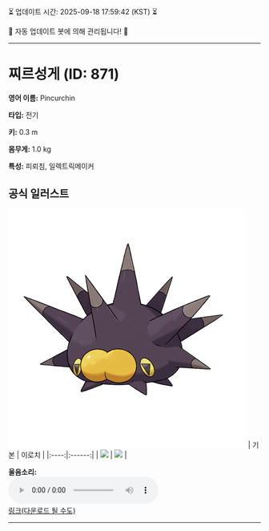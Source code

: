 
⏳ 업데이트 시간: 2025-09-18 17:59:42 (KST) ⏳

🤖 자동 업데이트 봇에 의해 관리됩니다! 🤖

---

# 찌르성게 (ID: 871)
**영어 이름:** Pincurchin

**타입:** 전기

**키:** 0.3 m

**몸무게:** 1.0 kg

**특성:** 피뢰침, 일렉트릭메이커

## 공식 일러스트
![](https://raw.githubusercontent.com/PokeAPI/sprites/master/sprites/pokemon/other/official-artwork/871.png)
| 기본 | 이로치 |
|:----:|:------:|
| <img src="http://play.pokemonshowdown.com/sprites/ani/pincurchin.gif" width="200"> | <img src="http://play.pokemonshowdown.com/sprites/ani-shiny/pincurchin.gif" width="200"> |

**울음소리:**<br><audio controls src="https://raw.githubusercontent.com/PokeAPI/cries/main/cries/pokemon/latest/871.ogg"></audio><br> [링크(다운로드 될 수도)](https://raw.githubusercontent.com/PokeAPI/cries/main/cries/pokemon/latest/871.ogg)


---
